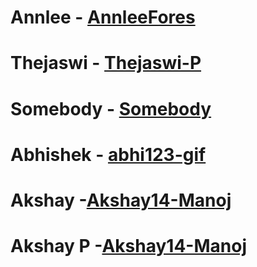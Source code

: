 # Annlee - [AnnleeFores](https://github.com/AnnleeFores)
# Thejaswi - [Thejaswi-P](https://github.com/Thejaswi-P)
# Somebody - [Somebody](www.somebody.com)
# Abhishek - [abhi123-gif](https://github.com/abhi123-gif)

# Akshay -[Akshay14-Manoj](https://github.com/Akshay14-Manoj)
# Akshay P -[Akshay14-Manoj](https://github.com/Akshay14-Manoj)


